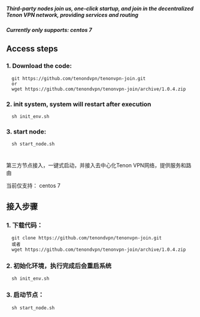

##### Third-party nodes join us, one-click startup, and join in the decentralized Tenon VPN network, providing services and routing
##### Currently only supports: centos 7

## Access steps
### 1. Download the code:

      git https://github.com/tenondvpn/tenonvpn-join.git
      or
      wget https://github.com/tenondvpn/tenonvpn-join/archive/1.0.4.zip

### 2. init system, system will restart after execution

      sh init_env.sh

### 3. start node: 

      sh start_node.sh

# 
# 

第三方节点接入，一键式启动，并接入去中心化Tenon VPN网络，提供服务和路由

当前仅支持： centos 7


## 接入步骤

### 1. 下载代码： 
  
      git clone https://github.com/tenondvpn/tenonvpn-join.git
      或者
      wget https://github.com/tenondvpn/tenonvpn-join/archive/1.0.4.zip
   

### 2. 初始化环境，执行完成后会重启系统
      sh init_env.sh  
   
   
### 3. 启动节点：
      sh start_node.sh

    
    


